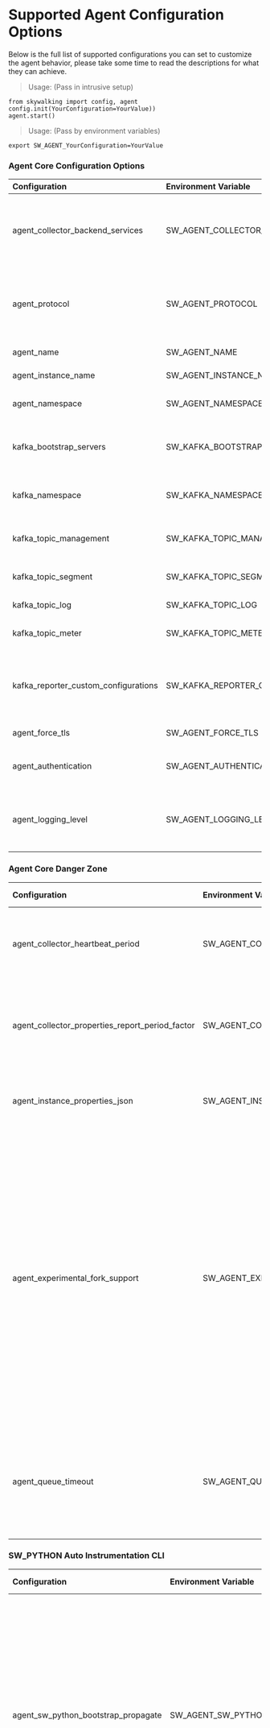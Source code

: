 # Supported Agent Configuration Options

Below is the full list of supported configurations you can set to
customize the agent behavior, please take some time to read the descriptions for what they can achieve.

> Usage: (Pass in intrusive setup)
```
from skywalking import config, agent
config.init(YourConfiguration=YourValue))
agent.start()
```
> Usage: (Pass by environment variables)
```
export SW_AGENT_YourConfiguration=YourValue
```

###  Agent Core Configuration Options
| Configuration | Environment Variable | Type | Default Value | Description |
| :------------ | :------------ | :------------ | :------------ | :------------ |
| agent_collector_backend_services | SW_AGENT_COLLECTOR_BACKEND_SERVICES | <class 'str'> | oap_host:oap_port | The backend OAP server address, 11800 is default OAP gRPC port, 12800 is HTTP, Kafka ignores this option and uses kafka_bootstrap_servers option. **This option should be changed accordingly with selected protocol** |
| agent_protocol | SW_AGENT_PROTOCOL | <class 'str'> | grpc | The protocol to communicate with the backend OAP, `http`, `grpc` or `kafka`, **we highly suggest using `grpc` in production as it's well optimized than `http`**. The `kafka` protocol provides an alternative way to submit data to the backend. |
| agent_name | SW_AGENT_NAME | <class 'str'> | Python Service Name | The name of your awesome Python service |
| agent_instance_name | SW_AGENT_INSTANCE_NAME | <class 'str'> | str(uuid.uuid1()).replace('-', '') | The name of this particular awesome Python service instance |
| agent_namespace | SW_AGENT_NAMESPACE | <class 'str'> |  | The agent namespace of the Python service (available as tag and the suffix of service name) |
| kafka_bootstrap_servers | SW_KAFKA_BOOTSTRAP_SERVERS | <class 'str'> | localhost:9092 | A list of host/port pairs to use for establishing the initial connection to your Kafka cluster. It is in the form of host1:port1,host2:port2,... (used for Kafka reporter protocol) |
| kafka_namespace | SW_KAFKA_NAMESPACE | <class 'str'> |  | The kafka namespace specified by OAP side SW_NAMESPACE, prepends the following kafka topic names with a `-`. |
| kafka_topic_management | SW_KAFKA_TOPIC_MANAGEMENT | <class 'str'> | skywalking-managements | Specifying Kafka topic name for service instance reporting and registering, this should be in sync with OAP |
| kafka_topic_segment | SW_KAFKA_TOPIC_SEGMENT | <class 'str'> | skywalking-segments | Specifying Kafka topic name for Tracing data, this should be in sync with OAP |
| kafka_topic_log | SW_KAFKA_TOPIC_LOG | <class 'str'> | skywalking-logs | Specifying Kafka topic name for Log data, this should be in sync with OAP |
| kafka_topic_meter | SW_KAFKA_TOPIC_METER | <class 'str'> | skywalking-meters | Specifying Kafka topic name for Meter data, this should be in sync with OAP |
| kafka_reporter_custom_configurations | SW_KAFKA_REPORTER_CUSTOM_CONFIGURATIONS | <class 'str'> |  | The configs to init KafkaProducer, supports the basic arguments (whose type is either `str`, `bool`, or `int`) listed [here](https://kafka-python.readthedocs.io/en/master/apidoc/KafkaProducer.html#kafka.KafkaProducer) This config only works from env variables, each one should be passed in `SW_KAFKA_REPORTER_CONFIG_<KEY_NAME>` |
| agent_force_tls | SW_AGENT_FORCE_TLS | <class 'bool'> | False | Use TLS for communication with SkyWalking OAP (no cert required) |
| agent_authentication | SW_AGENT_AUTHENTICATION | <class 'str'> |  | The authentication token to verify that the agent is trusted by the backend OAP, as for how to configure the backend, refer to [the yaml](https://github.com/apache/skywalking/blob/4f0f39ffccdc9b41049903cc540b8904f7c9728e/oap-server/server-bootstrap/src/main/resources/application.yml#L155-L158). |
| agent_logging_level | SW_AGENT_LOGGING_LEVEL | <class 'str'> | INFO | The level of agent self-logs, could be one of `CRITICAL`, `FATAL`, `ERROR`, `WARN`(`WARNING`), `INFO`, `DEBUG`. Please turn on debug if an issue is encountered to find out what's going on |
###  Agent Core Danger Zone
| Configuration | Environment Variable | Type | Default Value | Description |
| :------------ | :------------ | :------------ | :------------ | :------------ |
| agent_collector_heartbeat_period | SW_AGENT_COLLECTOR_HEARTBEAT_PERIOD | <class 'int'> | 30 | The agent will exchange heartbeat message with SkyWalking OAP backend every `period` seconds |
| agent_collector_properties_report_period_factor | SW_AGENT_COLLECTOR_PROPERTIES_REPORT_PERIOD_FACTOR | <class 'int'> | 10 | The agent will report service instance properties every `factor * heartbeat period` seconds default: 10*30 = 300 seconds |
| agent_instance_properties_json | SW_AGENT_INSTANCE_PROPERTIES_JSON | <class 'str'> |  | A custom JSON string to be reported as service instance properties, e.g. `{"key": "value"}` |
| agent_experimental_fork_support | SW_AGENT_EXPERIMENTAL_FORK_SUPPORT | <class 'bool'> | False | The agent will restart itself in any os.fork()-ed child process. Important Note: it's not suitable for short-lived processes as each one will create a new instance in SkyWalking dashboard in format of `service_instance-child(pid)`. This feature may not work when a precise combination of gRPC + Python 3.7 + subprocess (not fork) is used together. The agent will output a warning log when using on Python 3.7 for such a reason. |
| agent_queue_timeout | SW_AGENT_QUEUE_TIMEOUT | <class 'int'> | 1 | DANGEROUS - This option controls the interval of each bulk report from telemetry data queues Do not modify unless you have evaluated its impact given your service load. |
###  SW_PYTHON Auto Instrumentation CLI
| Configuration | Environment Variable | Type | Default Value | Description |
| :------------ | :------------ | :------------ | :------------ | :------------ |
| agent_sw_python_bootstrap_propagate | SW_AGENT_SW_PYTHON_BOOTSTRAP_PROPAGATE | <class 'bool'> | False | Special: can only be passed via environment. This config controls the child process agent bootstrap behavior in `sw-python` CLI, if set to `False`, a valid child process will not boot up a SkyWalking Agent. Please refer to the [CLI Guide](CLI.md) for details. |
| agent_sw_python_cli_debug_enabled | SW_AGENT_SW_PYTHON_CLI_DEBUG_ENABLED | <class 'bool'> | False | Special: can only be passed via environment. This config controls the CLI and agent logging debug mode, if set to `True`, the CLI and agent will print out debug logs. Please refer to the [CLI Guide](CLI.md) for details. Important: this config will set agent logging level to `DEBUG` as well, do not use it in production otherwise it will flood your logs. This normally shouldn't be pass as a simple flag -d will be the same. |
###  Trace Reporter Configurations
| Configuration | Environment Variable | Type | Default Value | Description |
| :------------ | :------------ | :------------ | :------------ | :------------ |
| agent_trace_reporter_max_buffer_size | SW_AGENT_TRACE_REPORTER_MAX_BUFFER_SIZE | <class 'int'> | 10000 | The maximum queue backlog size for sending the segment data to backend, segments beyond this are silently dropped |
| agent_trace_ignore_path | SW_AGENT_TRACE_IGNORE_PATH | <class 'str'> |  | You can setup multiple URL path patterns, The endpoints match these patterns wouldn't be traced. the current matching rules follow Ant Path match style , like /path/*, /path/**, /path/?. |
| agent_ignore_suffix | SW_AGENT_IGNORE_SUFFIX | <class 'str'> | .jpg,.jpeg,.js,.css,.png,.bmp,.gif,.ico,.mp3,.mp4,.html,.svg  | If the operation name of the first span is included in this set, this segment should be ignored. |
| correlation_element_max_number | SW_CORRELATION_ELEMENT_MAX_NUMBER | <class 'int'> | 3 | Max element count of the correlation context. |
| correlation_value_max_length | SW_CORRELATION_VALUE_MAX_LENGTH | <class 'int'> | 128 | Max value length of correlation context element. |
###  Profiling Configurations
| Configuration | Environment Variable | Type | Default Value | Description |
| :------------ | :------------ | :------------ | :------------ | :------------ |
| agent_profile_active | SW_AGENT_PROFILE_ACTIVE | <class 'bool'> | True | If `True`, Python agent will enable profiler when user create a new profiling task. |
| agent_collector_get_profile_task_interval | SW_AGENT_COLLECTOR_GET_PROFILE_TASK_INTERVAL | <class 'int'> | 20 | The number of seconds between two profile task query. |
| agent_profile_max_parallel | SW_AGENT_PROFILE_MAX_PARALLEL | <class 'int'> | 5 | The number of parallel monitor segment count. |
| agent_profile_duration | SW_AGENT_PROFILE_DURATION | <class 'int'> | 10 | The maximum monitor segment time(minutes), if current segment monitor time out of limit, then stop it. |
| agent_profile_dump_max_stack_depth | SW_AGENT_PROFILE_DUMP_MAX_STACK_DEPTH | <class 'int'> | 500 | The number of max dump thread stack depth |
| agent_profile_snapshot_transport_buffer_size | SW_AGENT_PROFILE_SNAPSHOT_TRANSPORT_BUFFER_SIZE | <class 'int'> | 50 | The number of snapshot transport to backend buffer size |
###  Log Reporter Configurations
| Configuration | Environment Variable | Type | Default Value | Description |
| :------------ | :------------ | :------------ | :------------ | :------------ |
| agent_log_reporter_active | SW_AGENT_LOG_REPORTER_ACTIVE | <class 'bool'> | True | If `True`, Python agent will report collected logs to the OAP or Satellite. Otherwise, it disables the feature. |
| agent_log_reporter_safe_mode | SW_AGENT_LOG_REPORTER_SAFE_MODE | <class 'bool'> | False | If `True`, Python agent will filter out HTTP basic auth information from log records. By default, it disables the feature due to potential performance impact brought by regular expression |
| agent_log_reporter_max_buffer_size | SW_AGENT_LOG_REPORTER_MAX_BUFFER_SIZE | <class 'int'> | 10000 | The maximum queue backlog size for sending log data to backend, logs beyond this are silently dropped. |
| agent_log_reporter_level | SW_AGENT_LOG_REPORTER_LEVEL | <class 'str'> | WARNING | This config specifies the logger levels of concern, any logs with a level below the config will be ignored. |
| agent_log_reporter_ignore_filter | SW_AGENT_LOG_REPORTER_IGNORE_FILTER | <class 'bool'> | False | This config customizes whether to ignore the application-defined logger filters, if `True`, all logs are reported disregarding any filter rules. |
| agent_log_reporter_formatted | SW_AGENT_LOG_REPORTER_FORMATTED | <class 'bool'> | True | If `True`, the log reporter will transmit the logs as formatted. Otherwise, puts logRecord.msg and logRecord.args into message content and tags(`argument.n`), respectively. Along with an `exception` tag if an exception was raised. Only applies to logging module. |
| agent_log_reporter_layout | SW_AGENT_LOG_REPORTER_LAYOUT | <class 'str'> | %(asctime)s [%(threadName)s] %(levelname)s %(name)s - %(message)s | The log reporter formats the logRecord message based on the layout given. Only applies to logging module. |
| agent_cause_exception_depth | SW_AGENT_CAUSE_EXCEPTION_DEPTH | <class 'int'> | 10 | This configuration is shared by log reporter and tracer. This config limits agent to report up to `limit` stacktrace, please refer to [Python traceback]( https://docs.python.org/3/library/traceback.html#traceback.print_tb) for more explanations. |
###  Meter Reporter Configurations
| Configuration | Environment Variable | Type | Default Value | Description |
| :------------ | :------------ | :------------ | :------------ | :------------ |
| agent_meter_reporter_active | SW_AGENT_METER_REPORTER_ACTIVE | <class 'bool'> | True | If `True`, Python agent will report collected meters to the OAP or Satellite. Otherwise, it disables the feature. |
| agent_meter_reporter_max_buffer_size | SW_AGENT_METER_REPORTER_MAX_BUFFER_SIZE | <class 'int'> | 10000 | The maximum queue backlog size for sending meter data to backend, meters beyond this are silently dropped. |
| agent_meter_reporter_period | SW_AGENT_METER_REPORTER_PERIOD | <class 'int'> | 20 | The interval in seconds between each meter data report |
| agent_pvm_meter_reporter_active | SW_AGENT_PVM_METER_REPORTER_ACTIVE | <class 'bool'> | True | If `True`, Python agent will report collected Python Virtual Machine (PVM) meters to the OAP or Satellite. Otherwise, it disables the feature. |
###  Plugin Related configurations
| Configuration | Environment Variable | Type | Default Value | Description |
| :------------ | :------------ | :------------ | :------------ | :------------ |
| agent_disable_plugins | SW_AGENT_DISABLE_PLUGINS | <class 'list'> | [''] | The name patterns in comma-separated pattern, plugins whose name matches one of the pattern won't be installed |
| plugin_http_http_params_length_threshold | SW_PLUGIN_HTTP_HTTP_PARAMS_LENGTH_THRESHOLD | <class 'int'> | 1024 | When `COLLECT_HTTP_PARAMS` is enabled, how many characters to keep and send to the OAP backend, use negative values to keep and send the complete parameters, NB. this config item is added for the sake of performance. |
| plugin_http_ignore_method | SW_PLUGIN_HTTP_IGNORE_METHOD | <class 'str'> |  | Comma-delimited list of http methods to ignore (GET, POST, HEAD, OPTIONS, etc...) |
| plugin_sql_parameters_max_length | SW_PLUGIN_SQL_PARAMETERS_MAX_LENGTH | <class 'int'> | 0 | The maximum length of the collected parameter, parameters longer than the specified length will be truncated, length 0 turns off parameter tracing |
| plugin_pymongo_trace_parameters | SW_PLUGIN_PYMONGO_TRACE_PARAMETERS | <class 'bool'> | False | Indicates whether to collect the filters of pymongo |
| plugin_pymongo_parameters_max_length | SW_PLUGIN_PYMONGO_PARAMETERS_MAX_LENGTH | <class 'int'> | 512 | The maximum length of the collected filters, filters longer than the specified length will be truncated |
| plugin_elasticsearch_trace_dsl | SW_PLUGIN_ELASTICSEARCH_TRACE_DSL | <class 'bool'> | False | If true, trace all the DSL(Domain Specific Language) in ElasticSearch access, default is false |
| plugin_flask_collect_http_params | SW_PLUGIN_FLASK_COLLECT_HTTP_PARAMS | <class 'bool'> | False | This config item controls that whether the Flask plugin should collect the parameters of the request. |
| plugin_sanic_collect_http_params | SW_PLUGIN_SANIC_COLLECT_HTTP_PARAMS | <class 'bool'> | False | This config item controls that whether the Sanic plugin should collect the parameters of the request. |
| plugin_django_collect_http_params | SW_PLUGIN_DJANGO_COLLECT_HTTP_PARAMS | <class 'bool'> | False | This config item controls that whether the Django plugin should collect the parameters of the request. |
| plugin_fastapi_collect_http_params | SW_PLUGIN_FASTAPI_COLLECT_HTTP_PARAMS | <class 'bool'> | False | This config item controls that whether the FastAPI plugin should collect the parameters of the request. |
| plugin_bottle_collect_http_params | SW_PLUGIN_BOTTLE_COLLECT_HTTP_PARAMS | <class 'bool'> | False | This config item controls that whether the Bottle plugin should collect the parameters of the request. |
| plugin_celery_parameters_length | SW_PLUGIN_CELERY_PARAMETERS_LENGTH | <class 'int'> | 512 | The maximum length of `celery` functions parameters, longer than this will be truncated, 0 turns off |
